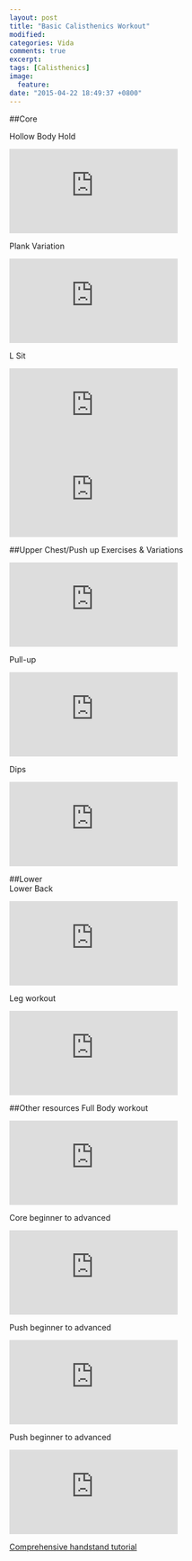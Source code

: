 ```yaml
---
layout: post
title: "Basic Calisthenics Workout"
modified: 
categories: Vida
comments: true
excerpt:
tags: [Calisthenics]
image:
  feature:
date: "2015-04-22 18:49:37 +0800"
---
```


##Core  

Hollow Body Hold  
<iframe src="https://www.youtube.com/embed/LlDNef_Ztsc" frameborder="0"></iframe>  

Plank Variation
<iframe src="https://www.youtube.com/embed/6mV-c3u2KAQ" frameborder="0"></iframe>  

L Sit  
<iframe src="https://www.youtube.com/embed/gc0-uVMGCSM" frameborder="0"></iframe>  
  
<iframe src="https://www.youtube.com/embed/16a529mtX68" frameborder="0"></iframe>  

##Upper 
Chest/Push up Exercises & Variations  
<iframe src="https://www.youtube.com/embed/eUBc5uKg1Ik" frameborder="0"></iframe>  

Pull-up  
<iframe src="https://www.youtube.com/embed/8t2AdK5DcZY" frameborder="0"></iframe>  

Dips
<iframe src="https://www.youtube.com/embed/Z8C3d9Gcdk0" frameborder="0"></iframe>  

##Lower  
Lower Back  
<iframe src="https://www.youtube.com/embed/HtatwlHhHp8" frameborder="0"></iframe>  

Leg workout   
<iframe src="https://www.youtube.com/embed/0b_h7Or6gec" frameborder="0"></iframe>  

##Other resources
Full Body workout  
<iframe src="https://www.youtube.com/embed/sxCeGmVWNw0" frameborder="0"></iframe>  

Core beginner to advanced  
<iframe src="https://www.youtube.com/embed/x0Lsp_6V47E" frameborder="0"></iframe>  

Push beginner to advanced  
<iframe src="https://www.youtube.com/embed/qHvMDlQ8Zyk" frameborder="0"></iframe>  

Push beginner to advanced  
<iframe src="https://www.youtube.com/embed/_Qwqqyj4jkk" frameborder="0"></iframe>  

[Comprehensive handstand tutorial](http://antranik.org/comprehensive-handstand-tutorial/)

